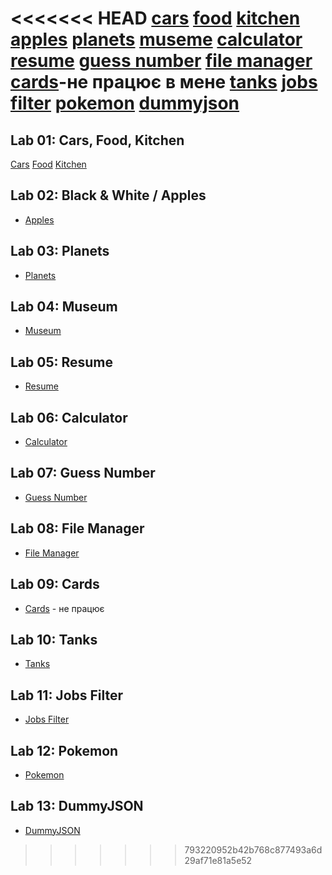 <<<<<<< HEAD
[cars](https://html-preview.github.io/?url=https://github.com/ivan06ko/it_labs/blob/main/lab_01/lab_01/index.html)
[food](https://html-preview.github.io/?url=https://github.com/ivan06ko/it_labs/blob/main/lab_01/lab_02/index.html)
[kitchen](https://html-preview.github.io/?url=https://github.com/ivan06ko/it_labs/blob/main/lab_01/lab_03/index.html) 
[apples](https://html-preview.github.io/?url=https://github.com/ivan06ko/it_labs/blob/main/lab_02/index.html)
[planets](https://html-preview.github.io/?url=https://github.com/ivan06ko/it_labs/blob/main/lab_03/index.html)
[museme](https://html-preview.github.io/?url=https://github.com/ivan06ko/it_labs/blob/main/lab_04/index.html)
[calculator](https://html-preview.github.io/?url=https://github.com/ivan06ko/it_labs/blob/main/lab_05/index.html)
[resume](https://html-preview.github.io/?url=https://github.com/ivan06ko/it_labs/blob/main/lab_06/about.html)
[guess number](https://html-preview.github.io/?url=https://github.com/ivan06ko/it_labs/blob/main/lab_07/index.html)
[file manager](https://html-preview.github.io/?url=https://github.com/ivan06ko/it_labs/tree/main/lab_08)
[cards](https://html-preview.github.io/?url=https://github.com/ivan06ko/it_labs/blob/main/lab_09/index.html)-не працює в мене
[tanks](https://html-preview.github.io/?url=https://github.com/ivan06ko/it_labs/blob/main/lab_10/index.html)
[jobs filter](https://html-preview.github.io/?url=https://github.com/ivan06ko/it_labs/blob/main/lab_11/index.html)
[pokemon](https://html-preview.github.io/?url=https://github.com/ivan06ko/it_labs/blob/main/lab_12/index.html)
[dummyjson](https://html-preview.github.io/?url=https://github.com/ivan06ko/it_labs/blob/main/lab_13/index.html)
=======
## Lab 01: Cars, Food, Kitchen

[Cars](https://html-preview.github.io/?url=https://github.com/ivan06ko/it_labs/blob/main/lab_01/lab_01/index.html)
[Food](https://html-preview.github.io/?url=https://github.com/ivan06ko/it_labs/blob/main/lab_01/lab_02/index.html)
[Kitchen](https://html-preview.github.io/?url=https://github.com/ivan06ko/it_labs/blob/main/lab_01/lab_03/index.html)

## Lab 02: Black & White / Apples
- [Apples](https://html-preview.github.io/?url=https://github.com/ivan06ko/it_labs/blob/main/lab_02/index.html)

## Lab 03: Planets
- [Planets](https://html-preview.github.io/?url=https://github.com/ivan06ko/it_labs/blob/main/lab_03/index.html)

## Lab 04: Museum
- [Museum](https://html-preview.github.io/?url=https://github.com/ivan06ko/it_labs/blob/main/lab_04/index.html)

## Lab 05: Resume
- [Resume](https://html-preview.github.io/?url=https://github.com/ivan06ko/it_labs/blob/main/lab_06/about.html)

## Lab 06: Calculator
- [Calculator](https://html-preview.github.io/?url=https://github.com/ivan06ko/it_labs/blob/main/lab_05/index.html)

## Lab 07: Guess Number
- [Guess Number](https://html-preview.github.io/?url=https://github.com/ivan06ko/it_labs/blob/main/lab_07/index.html)

## Lab 08: File Manager
- [File Manager](https://html-preview.github.io/?url=https://github.com/ivan06ko/it_labs/tree/main/lab_08)

## Lab 09: Cards
- [Cards](https://html-preview.github.io/?url=https://github.com/ivan06ko/it_labs/blob/main/lab_09/index.html) - не працює

## Lab 10: Tanks
- [Tanks](https://html-preview.github.io/?url=https://github.com/ivan06ko/it_labs/blob/main/lab_10/index.html)

## Lab 11: Jobs Filter
- [Jobs Filter](https://html-preview.github.io/?url=https://github.com/ivan06ko/it_labs/blob/main/lab_11/index.html)

## Lab 12: Pokemon
- [Pokemon](https://html-preview.github.io/?url=https://github.com/ivan06ko/it_labs/blob/main/lab_12/index.html)

## Lab 13: DummyJSON
- [DummyJSON](https://html-preview.github.io/?url=https://github.com/ivan06ko/it_labs/blob/main/lab_13/index.html)
>>>>>>> 793220952b42b768c877493a6d29af71e81a5e52
